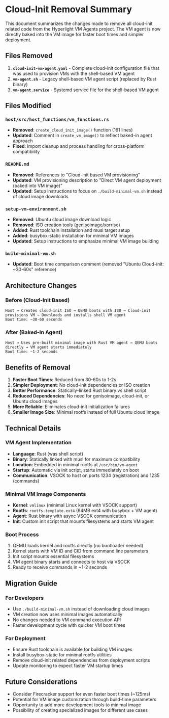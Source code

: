 # Cloud-Init Removal Summary

This document summarizes the changes made to remove all cloud-init related code from the Hyperlight VM Agents project. The VM agent is now directly baked into the VM image for faster boot times and simpler deployment.

## Files Removed

1. **`cloud-init-vm-agent.yaml`** - Complete cloud-init configuration file that was used to provision VMs with the shell-based VM agent
2. **`vm-agent.sh`** - Legacy shell-based VM agent script (replaced by Rust binary)
3. **`vm-agent.service`** - Systemd service file for the shell-based VM agent

## Files Modified

### `host/src/host_functions/vm_functions.rs`
- **Removed**: `create_cloud_init_image()` function (161 lines)
- **Updated**: Comment in `create_vm_image()` to reflect baked-in agent approach
- **Fixed**: Import cleanup and process handling for cross-platform compatibility

### `README.md`
- **Removed**: References to "Cloud-init based VM provisioning"
- **Updated**: VM provisioning description to "Direct VM agent deployment (baked into VM image)"
- **Updated**: Setup instructions to focus on `./build-minimal-vm.sh` instead of cloud image downloads

### `setup-vm-environment.sh`
- **Removed**: Ubuntu cloud image download logic
- **Removed**: ISO creation tools (genisoimage/xorriso)
- **Added**: Rust toolchain installation and musl target setup
- **Added**: busybox-static installation for minimal VM images
- **Updated**: Setup instructions to emphasize minimal VM image building

### `build-minimal-vm.sh`
- **Updated**: Boot time comparison comment (removed "Ubuntu Cloud-init: ~30-60s" reference)

## Architecture Changes

### Before (Cloud-Init Based)
```
Host → Creates cloud-init ISO → QEMU boots with ISO → Cloud-init provisions VM → Downloads and installs shell VM agent
Boot time: ~30-60 seconds
```

### After (Baked-In Agent)
```
Host → Uses pre-built minimal image with Rust VM agent → QEMU boots directly → VM agent starts immediately
Boot time: ~1-2 seconds
```

## Benefits of Removal

1. **Faster Boot Times**: Reduced from 30-60s to 1-2s
2. **Simpler Deployment**: No cloud-init dependencies or ISO creation
3. **Better Performance**: Statically-linked Rust binary vs shell script
4. **Reduced Dependencies**: No need for genisoimage, cloud-init, or Ubuntu cloud images
5. **More Reliable**: Eliminates cloud-init initialization failures
6. **Smaller Image Size**: Minimal rootfs instead of full Ubuntu cloud image

## Technical Details

### VM Agent Implementation
- **Language**: Rust (was shell script)
- **Binary**: Statically linked with musl for maximum compatibility
- **Location**: Embedded in minimal rootfs at `/usr/bin/vm-agent`
- **Startup**: Automatic via init script, starts immediately on boot
- **Communication**: VSOCK to host on ports 1234 (registration) and 1235 (commands)

### Minimal VM Image Components
- **Kernel**: `vmlinux` (minimal Linux kernel with VSOCK support)
- **Rootfs**: `rootfs-template.ext4` (64MB ext4 with busybox + VM agent)
- **Agent**: Rust binary with async VSOCK communication
- **Init**: Custom init script that mounts filesystems and starts VM agent

### Boot Process
1. QEMU loads kernel and rootfs directly (no bootloader needed)
2. Kernel starts with VM ID and CID from command line parameters
3. Init script mounts essential filesystems
4. VM agent binary starts and connects to host via VSOCK
5. Ready to receive commands in ~1-2 seconds

## Migration Guide

### For Developers
- Use `./build-minimal-vm.sh` instead of downloading cloud images
- VM creation now uses minimal images automatically
- No changes needed to VM command execution API
- Faster development cycle with quicker VM boot times

### For Deployment
- Ensure Rust toolchain is available for building VM images
- Install busybox-static for minimal rootfs utilities
- Remove cloud-init related dependencies from deployment scripts
- Update monitoring to expect faster VM startup times

## Future Considerations

- Consider Firecracker support for even faster boot times (~125ms)
- Potential for VM image customization through build-time parameters
- Opportunity to add more development tools to minimal image
- Possibility of creating specialized images for different use cases